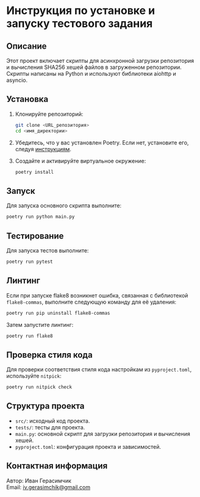 
# Инструкция по установке и запуску тестового задания

## Описание

Этот проект включает скрипты для асинхронной загрузки репозитория и вычисления SHA256 хешей файлов в загруженном репозитории. Скрипты написаны на Python и используют библиотеки aiohttp и asyncio.

## Установка

1. Клонируйте репозиторий:
    ```bash
    git clone <URL_репозитория>
    cd <имя_директории>
    ```

2. Убедитесь, что у вас установлен Poetry. Если нет, установите его, следуя [инструкциям](https://python-poetry.org/docs/#installation).

3. Создайте и активируйте виртуальное окружение:
    ```bash
    poetry install
    ```

## Запуск

Для запуска основного скрипта выполните:
```bash
poetry run python main.py
```

## Тестирование

Для запуска тестов выполните:
```bash
poetry run pytest
```

## Линтинг

Если при запуске flake8 возникнет ошибка, связанная с библиотекой `flake8-commas`, выполните следующую команду для её удаления:
```bash
poetry run pip uninstall flake8-commas
```

Затем запустите линтинг:
```bash
poetry run flake8
```

## Проверка стиля кода

Для проверки соответствия стиля кода настройкам из `pyproject.toml`, используйте `nitpick`:
```bash
poetry run nitpick check
```

## Структура проекта

- `src/`: исходный код проекта.
- `tests/`: тесты для проекта.
- `main.py`: основной скрипт для загрузки репозитория и вычисления хешей.
- `pyproject.toml`: конфигурация проекта и зависимостей.

## Контактная информация

Автор: Иван Герасимчик  
Email: iv.gerasimchik@gmail.com
